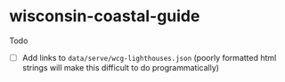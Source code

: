# wisconsin-coastal-guide

Todo
- [ ] Add links to `data/serve/wcg-lighthouses.json` (poorly formatted html strings will make this difficult to do programmatically)
